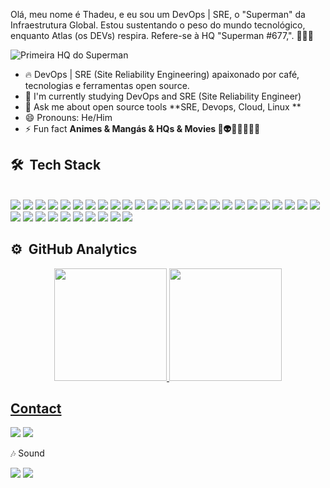 Olá, meu nome é Thadeu, e eu sou um DevOps | SRE, o "Superman" da Infraestrutura Global. Estou sustentando o peso do mundo tecnológico, enquanto Atlas (os DEVs) respira. Refere-se à HQ "Superman #677,". 🦸🏻‍♀️

![Primeira HQ do Superman](https://img.olhardigital.com.br/wp-content/uploads/2021/12/Superman-DC-divulgacao-e1639767407161.jpg)

- 🔥 DevOps | SRE (Site Reliability Engineering) apaixonado por café, tecnologias e ferramentas open source.
- 🔭 I'm currently studying DevOps and SRE (Site Reliability Engineer)
- 💬 Ask me about open source tools **SRE, Devops, Cloud, Linux **
- 😄 Pronouns: He/Him
- ⚡ Fun fact   **Animes & Mangás & HQs & Movies 🤖👽🥷🏼🦸🏻‍♀️**


## 🛠 &nbsp;Tech Stack
<div style="display: inline_block"><br/>
  <img aling="center" src="https://img.shields.io/badge/-SRE-05122A?style=flat&logo=SRE") />
  <img aling="center" src="https://img.shields.io/badge/-DevOps-05122A?style=flat&logo=DevOps") />
  <img aling="center" src="https://img.shields.io/badge/-CI/CD-05122A?style=flat&logo=ci/cd") />
  <img aling="center" src="https://img.shields.io/badge/Linux-FCC624?style=for-the-badge&logo=linux&logoColor=black" />
  <img aling="center" src="https://img.shields.io/badge/Red%20Hat-EE0000?style=for-the-badge&logo=redhat&logoColor=white" />
  <img aling="center" src="https://img.shields.io/badge/Cent%20OS-262577?style=for-the-badge&logo=CentOS&logoColor=white" />
  <img aling="center" src="https://img.shields.io/badge/Debian-A81D33?style=for-the-badge&logo=debian&logoColor=white" />
  <img aling="center" src="https://img.shields.io/badge/Windows-0078D6?style=for-the-badge&logo=windows&logoColor=white" />
  <img aling="center" src="https://img.shields.io/badge/GIT-E44C30?style=for-the-badge&logo=git&logoColor=white" />
  <img aling="center" src="https://img.shields.io/badge/GitHub-100000?style=for-the-badge&logo=github&logoColor=white" />
  <img aling="center" src="https://img.shields.io/badge/GitLab-330F63?style=for-the-badge&logo=gitlab&logoColor=white" />
  <img aling="center" src="https://img.shields.io/badge/Amazon_AWS-FF9900?style=for-the-badge&logo=amazonaws&logoColor=white" />
  <img aling="center" src="https://img.shields.io/badge/Microsoft_Azure-0089D6?style=for-the-badge&logo=microsoft-azure&logoColor=white" />
  <img aling="center" src="https://img.shields.io/badge/Google_Cloud-4285F4?style=for-the-badge&logo=google-cloud&logoColor=white" />
  <img aling="center" src="https://img.shields.io/badge/VIM-%2311AB00.svg?&style=for-the-badge&logo=vim&logoColor=white" />
  <img aling="center" src="https://img.shields.io/badge/nano-4A90E2?style=for-the-badge&logo=nano&logoColor=white" />
  <img aling="center" src="https://img.shields.io/badge/Shell_Script-121011?style=for-the-badge&logo=gnu-bash&logoColor=white"/>
  <img aling="center" src="https://img.shields.io/badge/Python-3776AB?style=for-the-badge&logo=python&logoColor=white" />
  <img aling="center" src="https://img.shields.io/badge/Go-00ADD8?style=for-the-badge&logo=go&logoColor=white" />
  <img aling="center" src="https://img.shields.io/badge/HCL-100000?style=for-the-badge&logo=unity&logoColor=white" />
  <img aling="center" src="https://img.shields.io/badge/C-00599C?style=for-the-badge&logo=c&logoColor=white") />
  <img aling="center" src="https://img.shields.io/badge/Markdown-000000?style=for-the-badge&logo=markdown&logoColor=white" />
  <img aling="center" src="https://img.shields.io/badge/Trello-0052CC?style=for-the-badge&logo=trello&logoColor=white" />
  <img aling="center" src="https://img.shields.io/badge/-KANBAN-05122A?style=flat&logo=KANBAN") />
  <img aling="center" src="https://img.shields.io/badge/-JIRA-05122A?style=flat&logo=JIRA") />
  <img aling="center" src="https://img.shields.io/badge/Visual_Studio_Code-0078D4?style=for-the-" />
  <img aling="center" src="https://img.shields.io/badge/-DOCKER-05122A?style=flat&logo=DOCKER") />
  <img aling="center" src="https://img.shields.io/badge/-KUBERNETES-05122A?style=flat&logo=KUBERNETES") />
    <img aling="center" src="https://img.shields.io/badge/-NGINX-05122A?style=flat&logo=NGINX") />
  <img aling="center" src="https://img.shields.io/badge/-TERRAFORM-05122A?style=flat&logo=TERRAFORM") />
  <img aling="center" src="https://img.shields.io/badge/-ANSIBLE-05122A?style=flat&logo=ANSIBLE") />
  <img aling="center" src="https://img.shields.io/badge/-PROMETHEUS-05122A?style=flat&logo=PROMETHEUS") />
  <img aling="center" src="https://img.shields.io/badge/-GRAFANA-05122A?style=flat&logo=GRAFANA") />
  <img aling="center" src="https://img.shields.io/badge/-DATADOG-05122A?style=flat&logo=DATADOG") />
  <img aling="center" src="https://img.shields.io/badge/Jenkins-D24939?style=for-the-badge&logo=Jenkins&logoColor=white") />
  
</div>
 

## ⚙️ &nbsp;GitHub Analytics

<div align="center">
  <a href="https://github.com/thadeuguimaraes">
  <img height="180em" src="https://github-readme-stats.vercel.app/api?username=thadeuguimaraes&show_icons=true&theme=dark&include_all_commits=true&count_private=true"/>
  <img height="180em" src="https://github-readme-stats.vercel.app/api/top-langs/?username=thadeuguimaraes&layout=compact&langs_count=7&theme=dark"/>
</div>
    
## Contact
 
 <div>
   <a href="https://www.linkedin.com/in/thadeu-guimar%C3%A3es/" target="_blank"><img loading="lazy" src="https://img.shields.io/badge/-LinkedIn-%230077B5?style=for-the-badge&logo=linkedin&logoColor=white" target="_blank"></a>   <a href="mailto:marciothadeu1984@gmail.com">
  <img loading="lazy" src="https://img.shields.io/badge/Gmail-D14836?style=for-the-badge&logo=gmail&logoColor=white" target="_blank">
</a>
 </div>
   
   🎶 Sound
  <div style="display: inline_block">
  <img aling="center" src="https://img.shields.io/badge/Spotify-1ED760?&style=for-the-badge&logo=spotify&logoColor=white" />
  <img aling="center" src="https://img.shields.io/badge/YouTube_Music-FF0000?style=for-the-badge&logo=youtube-music&logoColor=white" />
</div>
